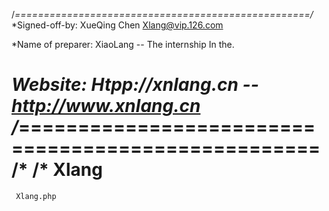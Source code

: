 /*===================================================/*
  *Signed-off-by: XueQing Chen <Xlang@vip.126.com>

  *Name of preparer: XiaoLang -- The internship In the.
                       
  *Website: Htpp://xnlang.cn  -- http://www.xnlang.cn
 /*===================================================/*
 /*
     Xlang
=================
     Xlang.php

